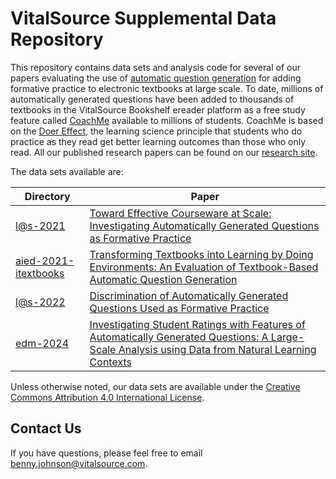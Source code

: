 # VitalSource Supplemental Data Repository

This repository contains data sets and analysis code for several of
our papers evaluating the use of [automatic question
generation](https://www.ncbi.nlm.nih.gov/pmc/articles/PMC9886210/) for
adding formative practice to electronic textbooks at large scale. To
date, millions of automatically generated questions have been added to
thousands of textbooks in the VitalSource Bookshelf ereader platform
as a free study feature called
[CoachMe](https://www.vitalsource.com/coach-me) available to millions
of students. CoachMe is based on the [Doer
Effect](https://research.vitalsource.com/research/doer-effect), the
learning science principle that students who do practice as they read
get better learning outcomes than those who only read. All our
published research papers can be found on our [research
site](https://research.vitalsource.com).


The data sets available are:

Directory | Paper
----------|------
[l@s-2021](https://github.com/vitalsource/data/tree/main/l%40s-2021) | [Toward Effective Courseware at Scale: Investigating Automatically Generated Questions as Formative Practice](https://doi.org/10.1145/3430895.3460162)
[aied-2021-itextbooks](https://github.com/vitalsource/data/tree/main/aied-2021-itextbooks) | [Transforming Textbooks into Learning by Doing Environments: An Evaluation of Textbook-Based Automatic Question Generation](http://ceur-ws.org/Vol-2895/paper06.pdf)
[l@s-2022](https://github.com/vitalsource/data/tree/main/l%40s-2022) | [Discrimination of Automatically Generated Questions Used as Formative Practice](https://doi.org/10.1145/3491140.3528323)
[edm-2024](https://github.com/vitalsource/data/tree/main/edm-2024) | [Investigating Student Ratings with Features of Automatically Generated Questions: A Large-Scale Analysis using Data from Natural Learning Contexts](https://doi.org/10.5281/zenodo.12729796)

Unless otherwise noted, our data sets are available under the
[Creative Commons Attribution 4.0 International
License](https://creativecommons.org/licenses/by/4.0/deed.en).

## Contact Us

If you have questions, please feel free to email benny.johnson@vitalsource.com.
